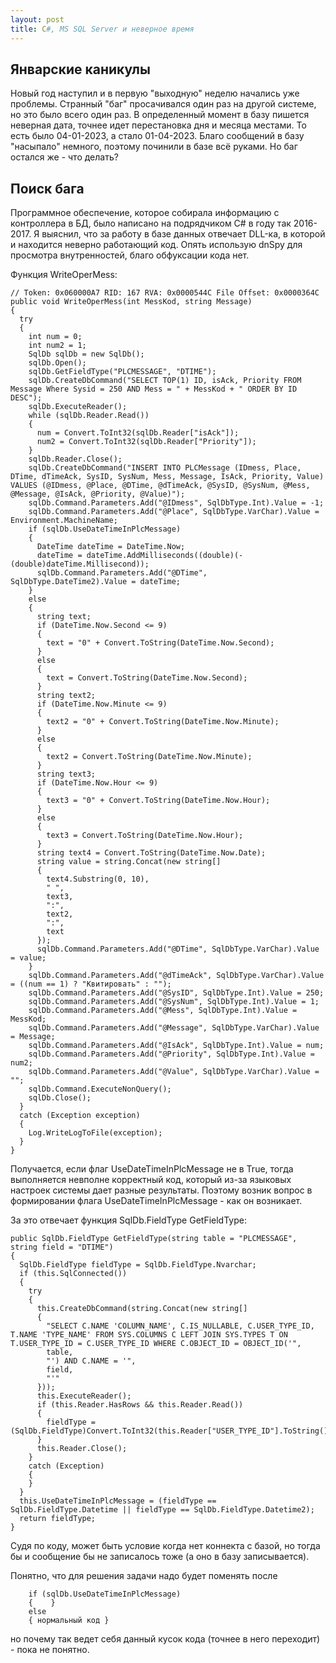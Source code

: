 ```yaml
---
layout: post
title: C#, MS SQL Server и неверное время
---
```


## Январские каникулы

Новый год наступил и в первую "выходную" неделю начались уже проблемы. Странный "баг" просачивался один раз на другой системе, но это было всего один раз.
В определенный момент в базу пишется неверная дата, точнее идет перестановка дня и месяца местами. То есть было 04-01-2023, а стало 01-04-2023. Благо сообщений в базу "насыпало" немного, поэтому починили в базе всё руками. Но баг остался же - что делать?

## Поиск бага

Программное обеспечение, которое собирала информацию с контроллера в БД, было написано на подрядчиком C# в году так 2016-2017. Я выяснил, что за работу в базе данных отвечает DLL-ка, в которой и находится неверно работающий код. Опять использую dnSpy для просмотра внутренностей, благо обфуксации кода нет.

Функция WriteOperMess:

```
// Token: 0x060000A7 RID: 167 RVA: 0x0000544C File Offset: 0x0000364C
public void WriteOperMess(int MessKod, string Message)
{
  try
  {
    int num = 0;
    int num2 = 1;
    SqlDb sqlDb = new SqlDb();
    sqlDb.Open();
    sqlDb.GetFieldType("PLCMESSAGE", "DTIME");
    sqlDb.CreateDbCommand("SELECT TOP(1) ID, isAck, Priority FROM Message Where Sysid = 250 AND Mess = " + MessKod + " ORDER BY ID DESC");
    sqlDb.ExecuteReader();
    while (sqlDb.Reader.Read())
    {
      num = Convert.ToInt32(sqlDb.Reader["isAck"]);
      num2 = Convert.ToInt32(sqlDb.Reader["Priority"]);
    }
    sqlDb.Reader.Close();
    sqlDb.CreateDbCommand("INSERT INTO PLCMessage (IDmess, Place, DTime, dTimeAck, SysID, SysNum, Mess, Message, IsAck, Priority, Value) VALUES (@IDmess, @Place, @DTime, @dTimeAck, @SysID, @SysNum, @Mess, @Message, @IsAck, @Priority, @Value)");
    sqlDb.Command.Parameters.Add("@IDmess", SqlDbType.Int).Value = -1;
    sqlDb.Command.Parameters.Add("@Place", SqlDbType.VarChar).Value = Environment.MachineName;
    if (sqlDb.UseDateTimeInPlcMessage)
    {
      DateTime dateTime = DateTime.Now;
      dateTime = dateTime.AddMilliseconds((double)(-(double)dateTime.Millisecond));
      sqlDb.Command.Parameters.Add("@DTime", SqlDbType.DateTime2).Value = dateTime;
    }
    else
    {
      string text;
      if (DateTime.Now.Second <= 9)
      {
        text = "0" + Convert.ToString(DateTime.Now.Second);
      }
      else
      {
        text = Convert.ToString(DateTime.Now.Second);
      }
      string text2;
      if (DateTime.Now.Minute <= 9)
      {
        text2 = "0" + Convert.ToString(DateTime.Now.Minute);
      }
      else
      {
        text2 = Convert.ToString(DateTime.Now.Minute);
      }
      string text3;
      if (DateTime.Now.Hour <= 9)
      {
        text3 = "0" + Convert.ToString(DateTime.Now.Hour);
      }
      else
      {
        text3 = Convert.ToString(DateTime.Now.Hour);
      }
      string text4 = Convert.ToString(DateTime.Now.Date);
      string value = string.Concat(new string[]
      {
        text4.Substring(0, 10),
        " ",
        text3,
        ":",
        text2,
        ":",
        text
      });
      sqlDb.Command.Parameters.Add("@DTime", SqlDbType.VarChar).Value = value;
    }
    sqlDb.Command.Parameters.Add("@dTimeAck", SqlDbType.VarChar).Value = ((num == 1) ? "Квитировать" : "");
    sqlDb.Command.Parameters.Add("@SysID", SqlDbType.Int).Value = 250;
    sqlDb.Command.Parameters.Add("@SysNum", SqlDbType.Int).Value = 1;
    sqlDb.Command.Parameters.Add("@Mess", SqlDbType.Int).Value = MessKod;
    sqlDb.Command.Parameters.Add("@Message", SqlDbType.VarChar).Value = Message;
    sqlDb.Command.Parameters.Add("@IsAck", SqlDbType.Int).Value = num;
    sqlDb.Command.Parameters.Add("@Priority", SqlDbType.Int).Value = num2;
    sqlDb.Command.Parameters.Add("@Value", SqlDbType.VarChar).Value = "";
    sqlDb.Command.ExecuteNonQuery();
    sqlDb.Close();
  }
  catch (Exception exception)
  {
    Log.WriteLogToFile(exception);
  }
}
```

Получается, если флаг UseDateTimeInPlcMessage не в True, тогда выполняется невполне корректный код, который из-за языковых настроек системы дает разные результаты.
Поэтому возник вопрос в формировании флага UseDateTimeInPlcMessage - как он возникает.

За это отвечает функция SqlDb.FieldType GetFieldType:
```
public SqlDb.FieldType GetFieldType(string table = "PLCMESSAGE", string field = "DTIME")
{
  SqlDb.FieldType fieldType = SqlDb.FieldType.Nvarchar;
  if (this.SqlConnected())
  {
    try
    {
      this.CreateDbCommand(string.Concat(new string[]
      {
        "SELECT C.NAME 'COLUMN_NAME', C.IS_NULLABLE, C.USER_TYPE_ID, T.NAME 'TYPE_NAME' FROM SYS.COLUMNS C LEFT JOIN SYS.TYPES T ON T.USER_TYPE_ID = C.USER_TYPE_ID WHERE C.OBJECT_ID = OBJECT_ID('",
        table,
        "') AND C.NAME = '",
        field,
        "'"
      }));
      this.ExecuteReader();
      if (this.Reader.HasRows && this.Reader.Read())
      {
        fieldType = (SqlDb.FieldType)Convert.ToInt32(this.Reader["USER_TYPE_ID"].ToString());
      }
      this.Reader.Close();
    }
    catch (Exception)
    {
    }
  }
  this.UseDateTimeInPlcMessage = (fieldType == SqlDb.FieldType.Datetime || fieldType == SqlDb.FieldType.Datetime2);
  return fieldType;
}
```

Судя по коду, может быть условие когда нет коннекта с базой, но тогда бы и сообщение бы не записалось тоже (а оно в базу записывается).

Понятно, что для решения задачи надо будет поменять после 
```
	if (sqlDb.UseDateTimeInPlcMessage)
    {    }
    else
    { нормальный код }
```
но почему так ведет себя данный кусок кода (точнее в него переходит) - пока не понятно.